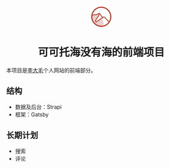 <p align="center">
    <img alt="可可托海没有海" src="./src/images/favicon.svg" width="60" height="60"/>
</p>
<h1 align="center">
  可可托海没有海的前端项目
</h1>

本项目是[李大毛](https://darmau.design)个人网站的前端部分。

## 结构
- 数据及后台：Strapi
- 框架：Gatsby

## 长期计划
- 搜索
- 评论